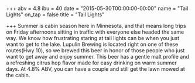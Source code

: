 +++
abv = 4.8
ibu = 40
date = "2015-05-30T00:00:00-00:00"
name = "Tail Lights"
on_tap = false
title = "Tail Lights"

+++
Summer is cabin season here in Minnesota, and that means long trips on Friday afternoons sitting in traffic with everyone else headed the same way. We know how frustrating staring at tail lights can be when you just want to get to the lake. Lupulin Brewing is located right on one of these routes(Hwy 10), so we brewed this beer in honor of those people who just want to get away and enjoy summer. This beer has a gentle malt profile and a refreshing citrus hop flavor made for easy drinking on warm summer days. At 4.8% ABV, you can have a couple and still get the lawn mowed at the cabin.